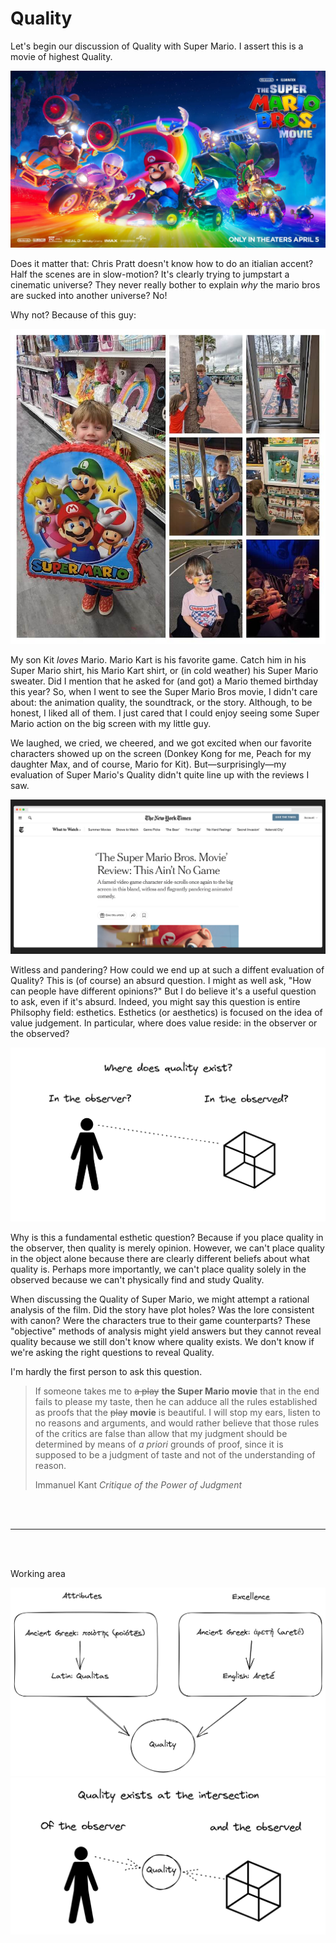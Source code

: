 # Quality

Let's begin our discussion of Quality with Super Mario. I assert this is a movie of highest Quality.

![Super Mario Movie Poster](/image/super_mario_poster.jpg)

Does it matter that: Chris Pratt doesn't know how to do an itialian accent? Half the scenes are in slow-motion? It's clearly trying to jumpstart a cinematic universe? They never really bother to explain *why* the mario bros are sucked into another universe? No!

Why not? Because of this guy:

![Kit + Mario](/image/kit_mario.jpg)

My son Kit *loves* Mario. Mario Kart is his favorite game. Catch him in his Super Mario shirt, his Mario Kart shirt, or (in cold weather) his Super Mario sweater. Did I mention that he asked for (and got) a Mario themed birthday this year? So, when I went to see the Super Mario Bros movie, I didn't care about: the animation quality, the soundtrack, or the story. Although, to be honest, I liked all of them. I just cared that I could enjoy seeing some Super Mario action on the big screen with my little guy. 

We laughed, we cried, we cheered, and we got excited when our favorite characters showed up on the screen (Donkey Kong for me, Peach for my daughter Max, and of course, Mario for Kit). But—surprisingly—my evaluation of Super Mario's Quality didn't quite line up with the reviews I saw.

![Super Mario Review](/image/super_mario_review.png)

Witless and pandering? How could we end up at such a diffent evaluation of Quality? This is (of course) an absurd question. I might as well ask, "How can people have different opinions?" But I do believe it's a useful question to ask, even if it's absurd. Indeed, you might say this question is entire Philsophy field: esthetics. Esthetics (or aesthetics) is focused on the idea of value judgement. In particular, where does value reside: in the observer or the observed?

![Fundamental Esthetic Question](/image/fundamental_esthetic_question.png)

Why is this a fundamental esthetic question? Because if you place quality in the observer, then quality is merely opinion. However, we can't place quality in the object alone because there are clearly different beliefs about what quality is. Perhaps more importantly, we can't place quality solely in the observed because we can't physically find and study Quality.

When discussing the Quality of Super Mario, we might attempt a rational analysis of the film. Did the story have plot holes? Was the lore consistent with canon? Were the characters true to their game counterparts? These "objective" methods of analysis might yield answers but they cannot reveal quality because we still don't know where quality exists. We don't know if we're asking the right questions to reveal Quality.

I'm hardly the first person to ask this question. 

> If someone takes me to ~~a play~~ **the Super Mario movie** that in the end fails to please my taste, then he can adduce all the rules established as proofs that the ~~play~~ **movie** is beautiful. I will stop my ears, listen to no reasons and arguments, and would rather believe that those rules of the critics are false than allow that my judgment should be determined by means of *a priori* grounds of proof, since it is supposed to be a judgment of taste and not of the understanding of reason.
> 
> Immanuel Kant
> *Critique of the Power of Judgment*

<br />
<br />
<hr />
<br />
<br />

Working area

![Etymology of Quality](/image/etymology_of_quality.png)
![The Intersection of Quality](/image/the_quality_intersection.png)
